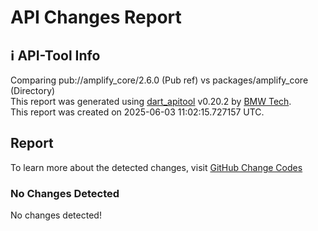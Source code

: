 # API Changes Report

## ℹ️ API-Tool Info
Comparing pub://amplify_core/2.6.0 (Pub ref) vs packages/amplify_core (Directory)  
This report was generated using [dart_apitool](https://github.com/bmw-tech/dart_apitool) v0.20.2 by [BMW Tech](https://github.com/bmw-tech).  
This report was created on 2025-06-03 11:02:15.727157 UTC.

## Report
To learn more about the detected changes, visit [GitHub Change Codes](https://github.com/bmw-tech/dart_apitool/blob/main/readme/change_codes.md)

### No Changes Detected
No changes detected!
